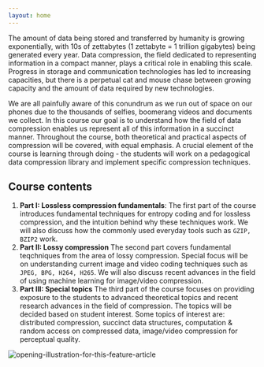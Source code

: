 ```yaml
---
layout: home
---
```


The amount of data being stored and transferred by humanity is growing exponentially,
 with 10s of zettabytes (1 zettabyte = 1 trillion gigabytes) being generated every year. 
 Data compression, the field dedicated to representing information in a compact manner, 
 plays a critical role in enabling this scale.  Progress in storage and communication technologies has led to increasing capacities, 
 but there is a perpetual cat and mouse chase between growing capacity and the amount of data 
 required by new technologies. 
 
 We are all painfully aware of this conundrum as we run out of space on our phones due to the thousands of selfies, boomerang videos and documents we collect. In this course our goal is to understand how the field of data compression enables us represent all of this information in a succinct manner. Throughout the course, both theoretical and practical aspects of compression will be covered, with equal emphasis. 
 A crucial element of the course is learning through doing - the students will work on a pedagogical data compression 
 library and implement specific compression techniques. 
 
 ## Course contents
 1. **Part I: Lossless compression fundamentals**: The first part of the course introduces fundamental techniques for entropy 
 coding and for lossless compression, and the intuition behind why these techniques work. We will also discuss how the commonly used everyday tools such as `GZIP, BZIP2` work.
 2. **Part II: Lossy compression** The second part covers fundamental teqchniques from the area of lossy compression. Special focus will be on understanding current image and video coding techniques such as `JPEG, BPG, H264, H265`. We will also discuss recent advances in the field of using machine learning  for image/video compression. 
 3. **Part III: Special topics** The third part of the course focuses on providing exposure to the students to advanced theoretical topics and recent research advances in the field of compression. The topics will be decided based on student interest. Some topics of interest are: distributed compression, succinct data structures, computation & random access on compressed data, image/video compression for perceptual quality.


![opening-illustration-for-this-feature-article](https://user-images.githubusercontent.com/1708665/185475179-4f3b8eb4-e12d-4a6a-9b4b-b7bd15a47e06.jpg)
